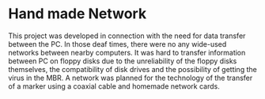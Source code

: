# Hand made Network

This project was developed in connection with the need for data transfer between the PC. In those deaf times, there were no any wide-used networks between nearby computers. It was hard to transfer information between PC on floppy disks due to the unreliability of the floppy disks themselves, the compatibility of disk drives and the possibility of getting the virus in the MBR. A network was planned for the technology of the transfer of a marker using a coaxial cable and homemade network cards.
